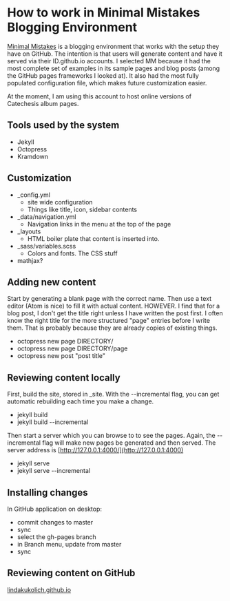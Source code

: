 # How to work in Minimal Mistakes Blogging Environment

[Minimal Mistakes](https://mmistakes.github.io/minimal-mistakes/) is a blogging environment that works with the setup they have on GitHub. The intention is that users will generate content and have it served via their ID.github.io accounts. I selected MM because it had the most complete set of examples in its sample pages and blog posts (among the GitHub pages frameworks I looked at). It also had the most fully populated configuration file, which makes future customization easier.

At the moment, I am using this account to host online versions of Catechesis album pages.

## Tools used by the system

* Jekyll
* Octopress
* Kramdown

## Customization

* \_config.yml
  * site wide configuration
  * Things like title, icon, sidebar contents
* \_data/navigation.yml
  * Navigation links in the menu at the top of the page
* \_layouts
  * HTML boiler plate that content is inserted into.
* \_sass/variables.scss
  * Colors and fonts. The CSS stuff
* mathjax?

## Adding new content
Start by generating a blank page with the correct name. Then use a text editor (Atom is nice) to fill it with actual content. HOWEVER. I find that for a blog post, I don't get the title right unless I have written the post first. I often know the right title for the more structured "page" entries before I write them. That is probably because they are already copies of existing things.

* octopress new page DIRECTORY/
* octopress new page DIRECTORY/page
* octopress new post "post title"

## Reviewing content locally

First, build the site, stored in \_site. With the --incremental flag, you can get automatic rebuilding each time you make a change.

* jekyll build
* jekyll build --incremental

Then start a server which you can browse to to see the pages. Again, the --incremental flag will make new pages be generated and then served. The server address is [http://127.0.0.1:4000/](http://127.0.0.1:4000)

* jekyll serve
* jekyll serve --incremental

## Installing changes

In GitHub application on desktop:
* commit changes to master
* sync
* select the gh-pages branch
* in Branch menu, update from master
* sync

## Reviewing content on GitHub
[lindakukolich.github.io](lindakukolich.github.io)
